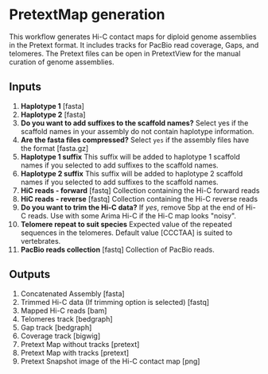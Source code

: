 # PretextMap generation

This workflow generates Hi-C contact maps for diploid genome assemblies in the Pretext format. It includes tracks for PacBio read coverage, Gaps, and telomeres. The Pretext files can be open in PretextView for the manual curation of genome assemblies. 


## Inputs

1. **Haplotype 1** [fasta]
2. **Haplotype 2** [fasta]
3. **Do you want to add suffixes to the scaffold names?** Select yes if the scaffold names in your assembly do not contain haplotype information.
4. **Are the fasta files compressed?** Select `yes` if the assembly files have the format [fasta.gz]
5. **Haplotype 1 suffix** This suffix will be added to haplotype 1 scaffold names if you selected to add suffixes to the scaffold names.
6. **Haplotype 2 suffix** This suffix will be added to haplotype 2 scaffold names if you selected to add suffixes to the scaffold names.
7. **HiC reads - forward**  [fastq] Collection containing the Hi-C forward reads
8. **HiC reads - reverse**  [fastq] Collection containing the Hi-C reverse reads
9. **Do you want to trim the Hi-C data?** If *yes*, remove 5bp at the end of Hi-C reads. Use with some Arima Hi-C if the Hi-C map looks "noisy".
10. **Telomere repeat to suit species** Expected value of the repeated sequences in the telomeres. Default value [CCCTAA] is suited to vertebrates.
11. **PacBio reads collection** [fastq] Collection of PacBio reads.


## Outputs

1. Concatenated Assembly [fasta]
2. Trimmed Hi-C data (If trimming option is selected) [fastq]
3. Mapped Hi-C reads [bam]
4. Telomeres track [bedgraph]
5. Gap track [bedgraph] 
6. Coverage track [bigwig]
7. Pretext Map without tracks [pretext]
8. Pretext Map with tracks [pretext]
9. Pretext Snapshot image of the Hi-C contact map [png]